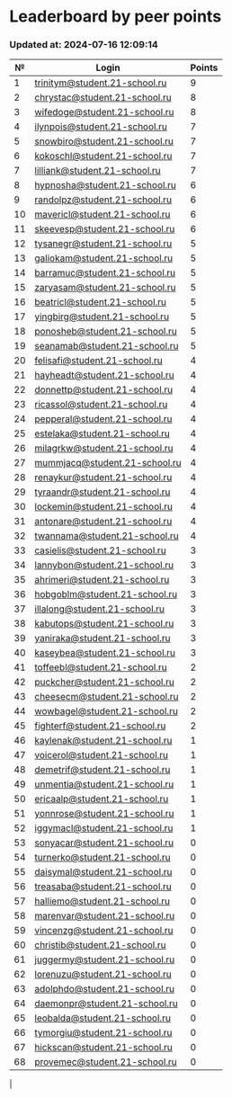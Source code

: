 # Leaderboard by peer points

### Updated at: 2024-07-16 12:09:14

| № | Login | Points |
|---|-------|--------|
|1|trinitym@student.21-school.ru|9|
|2|chrystac@student.21-school.ru|8|
|3|wifedoge@student.21-school.ru|8|
|4|ilynpois@student.21-school.ru|7|
|5|snowbiro@student.21-school.ru|7|
|6|kokoschl@student.21-school.ru|7|
|7|lilliank@student.21-school.ru|7|
|8|hypnosha@student.21-school.ru|6|
|9|randolpz@student.21-school.ru|6|
|10|mavericl@student.21-school.ru|6|
|11|skeevesp@student.21-school.ru|6|
|12|tysanegr@student.21-school.ru|5|
|13|galiokam@student.21-school.ru|5|
|14|barramuc@student.21-school.ru|5|
|15|zaryasam@student.21-school.ru|5|
|16|beatricl@student.21-school.ru|5|
|17|yingbirg@student.21-school.ru|5|
|18|ponosheb@student.21-school.ru|5|
|19|seanamab@student.21-school.ru|5|
|20|felisafi@student.21-school.ru|4|
|21|hayheadt@student.21-school.ru|4|
|22|donnettp@student.21-school.ru|4|
|23|ricassol@student.21-school.ru|4|
|24|pepperal@student.21-school.ru|4|
|25|estelaka@student.21-school.ru|4|
|26|milagrkw@student.21-school.ru|4|
|27|mummjacq@student.21-school.ru|4|
|28|renaykur@student.21-school.ru|4|
|29|tyraandr@student.21-school.ru|4|
|30|lockemin@student.21-school.ru|4|
|31|antonare@student.21-school.ru|4|
|32|twannama@student.21-school.ru|4|
|33|casielis@student.21-school.ru|3|
|34|lannybon@student.21-school.ru|3|
|35|ahrimeri@student.21-school.ru|3|
|36|hobgoblm@student.21-school.ru|3|
|37|illalong@student.21-school.ru|3|
|38|kabutops@student.21-school.ru|3|
|39|yaniraka@student.21-school.ru|3|
|40|kaseybea@student.21-school.ru|3|
|41|toffeebl@student.21-school.ru|2|
|42|puckcher@student.21-school.ru|2|
|43|cheesecm@student.21-school.ru|2|
|44|wowbagel@student.21-school.ru|2|
|45|fighterf@student.21-school.ru|2|
|46|kaylenak@student.21-school.ru|1|
|47|voicerol@student.21-school.ru|1|
|48|demetrif@student.21-school.ru|1|
|49|unmentia@student.21-school.ru|1|
|50|ericaalp@student.21-school.ru|1|
|51|yonnrose@student.21-school.ru|1|
|52|iggymacl@student.21-school.ru|1|
|53|sonyacar@student.21-school.ru|0|
|54|turnerko@student.21-school.ru|0|
|55|daisymal@student.21-school.ru|0|
|56|treasaba@student.21-school.ru|0|
|57|halliemo@student.21-school.ru|0|
|58|marenvar@student.21-school.ru|0|
|59|vincenzg@student.21-school.ru|0|
|60|christib@student.21-school.ru|0|
|61|juggermy@student.21-school.ru|0|
|62|lorenuzu@student.21-school.ru|0|
|63|adolphdo@student.21-school.ru|0|
|64|daemonpr@student.21-school.ru|0|
|65|leobalda@student.21-school.ru|0|
|66|tymorgiu@student.21-school.ru|0|
|67|hickscan@student.21-school.ru|0|
|68|provemec@student.21-school.ru|0|
|
